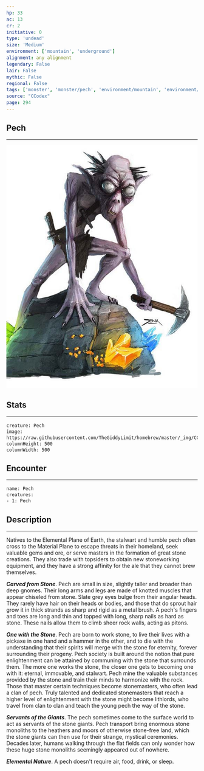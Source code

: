 ```yaml
---
hp: 33
ac: 13
cr: 2
initiative: 0
type: 'undead'    
size: 'Medium'
environment: ['mountain', 'underground']
alignment: any alignment
legendary: False
lair: False
mythic: False
regional: False
tags: ['monster', 'monster/pech', 'environment/mountain', 'environment/underground']
source: "CCodex"
page: 294
---
```


## Pech
---

![|600](https://raw.githubusercontent.com/TheGiddyLimit/homebrew/master/_img/CCodex/Pech.jpg)

## Stats
---

```statblock
creature: Pech
image: https://raw.githubusercontent.com/TheGiddyLimit/homebrew/master/_img/CCodex/pech_token.png
columnHeight: 500
columnWidth: 500
```

## Encounter
---

```encounter-table
name: Pech
creatures:
- 1: Pech
```

## Description
---
Natives to the Elemental Plane of Earth, the stalwart and humble pech often cross to the Material Plane to escape threats in their homeland, seek valuable gems and ore, or serve masters in the formation of great stone creations. They also trade with topsiders to obtain new stoneworking equipment, and they have a strong affinity for the ale that they cannot brew themselves.

**_Carved from Stone_**. Pech are small in size, slightly taller and broader than deep gnomes. Their long arms and legs are made of knotted muscles that appear chiseled from stone. Slate grey eyes bulge from their angular heads. They rarely have hair on their heads or bodies, and those that do sprout hair grow it in thick strands as sharp and rigid as a metal brush. A pech's fingers and toes are long and thin and topped with long, sharp nails as hard as stone. These nails allow them to climb sheer rock walls, acting as pitons.

**_One with the Stone_**. Pech are born to work stone, to live their lives with a pickaxe in one hand and a hammer in the other, and to die with the understanding that their spirits will merge with the stone for eternity, forever surrounding their progeny. Pech society is built around the notion that pure enlightenment can be attained by communing with the stone that surrounds them. The more one works the stone, the closer one gets to becoming one with it: eternal, immovable, and stalwart. Pech mine the valuable substances provided by the stone and train their minds to harmonize with the rock. Those that master certain techniques become stonemasters, who often lead a clan of pech. Truly talented and dedicated stonemasters that reach a higher level of enlightenment with the stone might become lithlords, who travel from clan to clan and teach the young pech the way of the stone.

**_Servants of the Giants_**. The pech sometimes come to the surface world to act as servants of the stone giants. Pech transport bring enormous stone monoliths to the heathers and moors of otherwise stone-free land, which the stone giants can then use for their strange, mystical ceremonies. Decades later, humans walking through the flat fields can only wonder how these huge stone monoliths seemingly appeared out of nowhere.

**_Elemental Nature_**. A pech doesn't require air, food, drink, or sleep.






